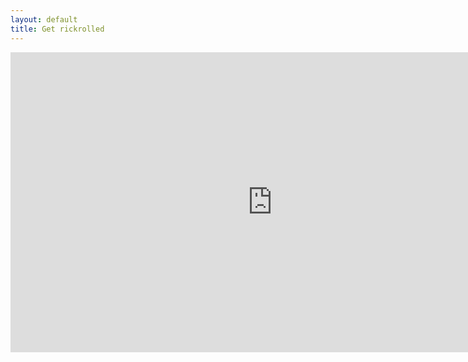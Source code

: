 ```yaml
---
layout: default
title: Get rickrolled
---
```

<iframe width="837" height="480" src="https://www.youtube.com/embed/dQw4w9WgXcQ?autoplay=1" frameborder="0" allow="accelerometer; autoplay; clipboard-write; encrypted-media; gyroscope; picture-in-picture" allowfullscreen></iframe>
